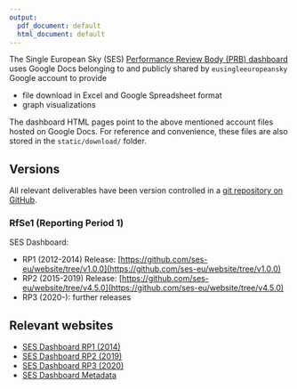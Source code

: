 ```yaml
---
output:
  pdf_document: default
  html_document: default
---
```

The Single European Sky (SES)
[Performance Review Body (PRB) dashboard](https://www.eurocontrol.int/prudata/dashboard/)
uses Google Docs belonging to and publicly shared by `eusingleeuropeansky` Google account to provide

* file download in Excel and Google Spreadsheet format
* graph visualizations

The dashboard HTML pages point to the above mentioned account files hosted on Google Docs.
For reference and convenience, these files are also stored in the `static/download/` folder.


## Versions

All relevant deliverables have been version controlled in a
[git repository on GitHub](https://github.com/ses-eu/website/releases).

### RfSe1 (Reporting Period 1)

SES Dashboard:

* RP1 (2012-2014) Release: [https://github.com/ses-eu/website/tree/v1.0.0](https://github.com/ses-eu/website/tree/v1.0.0)
* RP2 (2015-2019) Release: [https://github.com/ses-eu/website/tree/v4.5.0](https://github.com/ses-eu/website/tree/v4.5.0)
* RP3 (2020-): further releases



## Relevant websites

* [SES Dashboard RP1 (2014)](httsp://www.eurocontrol.int/prudata/dashboard/vis/eur_view_2014.html)
* [SES Dashboard RP2 (2019)](https://www.eurocontrol.int/prudata/dashboard/vis/2019/)
* [SES Dashboard RP3 (2020)](https://www.eurocontrol.int/prudata/dashboard/vis/2020/)
* [SES Dashboard Metadata](https://www.eurocontrol.int/prudata/dashboard/metadata/)
